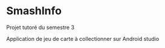 # SmashInfo
Projet tutoré du semestre 3

Application de jeu de carte à collectionner sur Android studio
